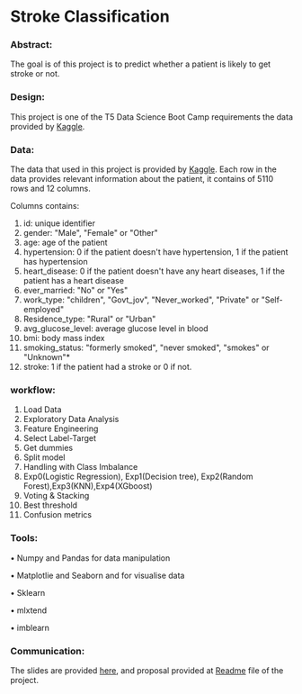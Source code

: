 # Stroke Classification 


### Abstract:

The goal is of this project is to predict whether a patient is likely to get stroke or not. 

### Design:

This project is one of the T5 Data Science Boot Camp requirements the data provided by <a href="https://www.kaggle.com/fedesoriano/stroke-prediction-dataset">Kaggle</a>. 

### Data:
The data that used in this project is provided by <a href="https://www.kaggle.com/fedesoriano/stroke-prediction-dataset">Kaggle</a>. 
Each row in the data provides relevant information about the patient, it contains of 5110 rows and 12 columns.

Columns contains:

1) id: unique identifier
2) gender: "Male", "Female" or "Other"
3) age: age of the patient
4) hypertension: 0 if the patient doesn't have hypertension, 1 if the patient has hypertension
5) heart_disease: 0 if the patient doesn't have any heart diseases, 1 if the patient has a heart disease
6) ever_married: "No" or "Yes"
7) work_type: "children", "Govt_jov", "Never_worked", "Private" or "Self-employed"
8) Residence_type: "Rural" or "Urban"
9) avg_glucose_level: average glucose level in blood
10) bmi: body mass index
11) smoking_status: "formerly smoked", "never smoked", "smokes" or "Unknown"*
12) stroke: 1 if the patient had a stroke or 0 if not.


### workflow:

1.	Load Data 
2.	Exploratory Data Analysis
3.	Feature Engineering 
4.	Select Label-Target
5.	Get dummies
6.	Split model
7.	Handling with Class Imbalance
8.	Exp0(Logistic Regression), Exp1(Decision tree), Exp2(Random Forest),Exp3(KNN),Exp4(XGboost)
9.	Voting & Stacking
10.	Best threshold
11.	Confusion metrics



### Tools:

•	Numpy and Pandas for data manipulation 

•	Matplotlie and Seaborn and for visualise data

•	Sklearn 

• mlxtend

• imblearn 

### Communication:

The slides are provided <a href="https://github.com/modisultan/Stroke_Classification/blob/main/Stroke_classification_presnt.pdf">here</a>, and proposal provided at <a href="https://github.com/RazanAlzahrani1/Stroke_Classification">Readme</a> file of the project.
